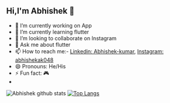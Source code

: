 ## Hi,I'm Abhishek 👋


- 🔭 I’m currently working on App
- 🌱 I’m currently learning flutter
- 👯 I’m looking to collaborate on Instagram
- 💬 Ask me about flutter
- 📫 How to reach me:- [Linkedin: Abhishek-kumar](https://www.linkedin.com/in/abhishek-kumar-095828154/), [Instagram: abhishekak048](https://www.instagram.com/abhishekak048/)
- 😄 Pronouns: He/His
- ⚡ Fun fact: 🎮
- 
![Abhishek github stats](https://github-readme-stats.vercel.app/api?username=abhishekak048)     [![Top Langs](https://github-readme-stats.vercel.app/api/top-langs/?username=abhishekak048)](https://github.com/abhishekak048/github-readme-stats)

